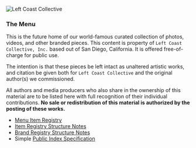 ![Left Coast Collective](https://raw.githubusercontent.com/LeftCoastCollective/branding/master/signature.jpg)

### The Menu

This is the future home of our world-famous curated collection of photos, videos, and other branded pieces. This content is property of `Left Coast Collective, Inc.` based out of San Diego, California. It is offered free-of-charge for public use.

The intention is that these pieces be left intact as unaltered artistic works, and citation be given both for `Left Coast Collective` and the original author(s) we commissioned.

All authors and media producers who also share in the ownership of this material are to be listed here with full recognition of their individual contributions. **No sale or redistribution of this material is authorized by the posting of these works.**

- [Menu Item Registry](https://docs.google.com/spreadsheets/d/136kTdqqwIjhrMX2WUIAya5PujSRwx7kgr0XoawYv2o0/edit?usp=sharing)
- [Item Registry Structure Notes](https://github.com/LeftCoastCollective/menu/blob/master/items/README.md)
- [Brand Registry Structure Notes](https://github.com/LeftCoastCollective/menu/tree/master/brands/README.md)
- Simple [Public Index Specification](https://github.com/LeftCoastCollective/menu/tree/master/INDEX.md)
